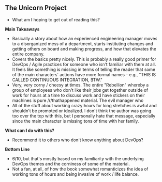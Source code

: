 ## The Unicorn Project
- What am I hoping to get out of reading this?
 
**Main Takeaways**
- Basically a story about how an experienced engineering manager moves to a disorganized mess of a department, starts instituting changes and getting others on board and making progress, and how that elevates the entire company.
- Covers the basics pretty nicely. This is probably a really good primer for DevOps / Agile practices for someone who isn't familiar with them at all. It feels like something is missing in terms of telling the reader that some of the main characters' actions have more formal names - e.g., "THIS IS CALLED CONTINUOUS INTEGRATION, BTW."
- Very, very corny / cheesy at times. The entire "Rebellion" whereby a group of employees who don't like their jobs get together outside of work for hours at a time to discuss work and have stickers on their machines is pure /r/thathappened material. The evil manager who
- All of the stuff about working crazy hours for long stretches is awful and shouldn't be promoted or idealized. I don't think the author was going too over the top with this, but I personally hate that message, especially since the main character is missing tons of time with her family. 

**What can I do with this?**
- Recommend it to others who don't know anything about DevOps?

**Bottom Line**
- 6/10, but that's mostly based on my familiarity with the underlying DevOps themes and the corniness of some of the material. 
- Not a fan, at all, of how the book somewhat romanticizes the idea of working tons of hours and being invasive of work / life balance.
<!--stackedit_data:
eyJoaXN0b3J5IjpbLTYwNzgzMzk2OCwxNTM0NzAyNTA0LC0yMD
QzMzA3NjVdfQ==
-->